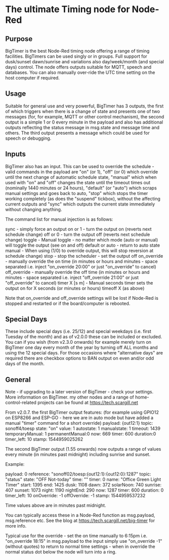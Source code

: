 # The ultimate Timing node for Node-Red

## Purpose
BigTimer is the best Node-Red timing node offering a range of timing facilities. BigTimers can be used singly or in groups. Full support for dusk/sunset dawn/sunrise and variations also day/week/month (and special days) control. The node offers outputs suitable for MQTT, speech and databases. You can also manually over-ride the UTC time setting on the host computer if required.

## Usage
Suitable for general use and very powerful, BigTimer has 3 outputs, the first of which triggers when there is a change of state and presents one of two messages (for, for example, MQTT or other control mechanism), the second output is a simple 1 or 0 every minute in the payload and also has additional outputs reflecting the status message in msg.state and message time and others. The third output presents a message which could be used for speech or debugging. 

## Inputs
BigTimer also has an input. This can be used to override the schedule - valid commands in the payload are "on" (or 1), "off" (or 0) which override until the next change of automatic schedule state, "manual" which when used with "on" and "off" changes the state until the timeout times out (nominally 1440 minutes or 24 hours), "default" (or "auto") which scraps manual settings and goes back to auto, "stop" which stops the timer working completely (as does the "suspend" tickbox), without the affecting current outputs and "sync" which outputs the current state immediately without changing anything.

The command list for manual injection is as follows:

sync                - simply force an output
on or 1             - turn the output on (reverts next schedule change)
off or 0            - turn the output off (reverts next schedule change)
toggle              - Manual toggle - no matter which mode (auto or manual) will toggle the output (see on and off)
default or auto     - return to auto state
manual              - When using (1/0) to override output, this will stop reversion at schedule change)
stop                - stop the scheduler - set the output off
on_override         - manually override the on time (in minutes or hours and minutes - space separated i.e. inject "on_override 20:00" or just "on_override" to cancel)
off_override        - manually override the off time (in minutes or hours and minutes - space separated i.e. inject "off_override 21:00" or just "off_override" to cancel)
timer X [s m]       - Manual seconds timer sets the output on for X seconds (or minutes or hours)
timeoff X (as above)

Note that on_override and off_override settings will be lost if Node-Red is stopped and restarted or if the board/computer is rebooted.

## Special Days
These include special days (i.e. 25/12) and special weekdays (i.e. first Tuesday of the month) and as of v2.0.0 these can be included or excluded.
You can if you wish (from v2.3.0 onwards) for example merely turn on BigTimer one day every month of the year by turning off ALL months and using the 12 special days.
For those occasions where "alternative days" are required there are checkbox options to BAN output on even and/or odd days of the month.

## General
Note - if upgrading to a later version of BigTimer - check your settings. More information on BigTimer. my other nodes and a range of home-control-related projects can be found at https://tech.scargill.net

From v2.0.7. the first BigTimer output features: (for example using GPIO12 on ESP8266 and ESP-GO - here we are in auto mode but have added a manual "timer" command for a short override)
payload: {out12:1}
topic: sonoff4/toesp
state: "on"
value: 1
autostate: 1
manualstate: 1
timeout: 1439
temporaryManual: 1
permanentManual:0
now: 669
timer: 600
duration:0
timer_left: 10
stamp: 1544959025262

The second BigTimer output (1.55 onwards) now outputs a range of values every minute (in minutes past midnight) including sunrise and sunset. 

Example:

payload: 0
reference: "sonoff02/toesp:{out12:1}:{out12:0}:1287"
topic: "status"
state: "OFF Not-today"
time: ""
timer: 0
name: "Office Green Light Timer"
start: 1395
end: 1425
dusk: 1108
dawn: 372
solarNoon: 740
sunrise: 407
sunset: 1073
night: 1190
nightEnd: 290
now: 1287
timer: 600
duration: 0
timer_left: 10
onOverride: -1
offOverride: -1
stamp: 1544959537232

Time values above are in minutes past midnight.

You can typically access these in a Node-Red function as msg.payload, msg.reference etc. See the blog at https://tech.scargill.net/big-timer for more info.

Typical use for the override - set the on time manually to 6:15pm i.e. "on_override 18:15" in msg.payload to the input simply use "on_override -1" (without quotes) to return to normal time settings - when in override the normal status dot below the node will turn into a ring.



